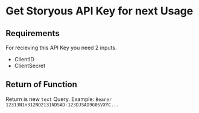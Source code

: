 # Get Storyous API Key for next Usage

## Requirements
For recieving this API Key you need 2 inputs.
- ClientID
- ClientSecret

## Return of Function
Return is new <code>text</code> Query. Example:
<code>Bearer  12313N1n312NO2131NDSAD-123DJSAD9G0SVXYC...</code>
